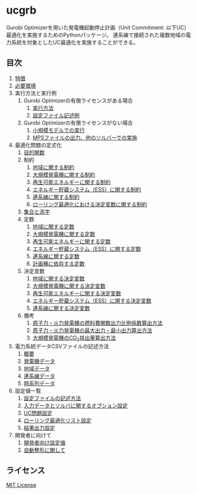 # ucgrb
Gurobi Optimizerを用いた発電機起動停止計画（Unit Commitment: 以下UC）最適化を実施するためのPythonパッケージ。
連系線で接続された複数地域の電力系統を対象としたUC最適化を実施することができる。

## 目次

1. [特徴](docs/01_feature.md)
2. [必要環境](docs/02_requirement.md)
3. 実行方法と実行例
   1. Gurobi Optimizerの有償ライセンスがある場合
      1. [実行方法](docs/03_01_run_with_licence/01_run.md)
      2. [設定ファイル記述例](docs/03_01_run_with_licence/02_example.md)
   2. Gurobi Optimizerの有償ライセンスがない場合
      1. [小規模モデルでの実行](docs/03_02_run_without_licence/01_run.md)
      2. [MPSファイルの出力、他のソルバーでの実施](docs/03_02_run_without_licence/02_mps.md)
4. 最適化問題の定式化
   1. [目的関数](docs/04_formulation/01_objective_function.md)
   2. 制約
      1. [地域に関する制約](docs/04_formulation/02_constraint/01_area.md)
      2. [大規模発電機に関する制約](docs/04_formulation/02_constraint/02_generation.md)
      3. [再生可能エネルギーに関する制約](docs/04_formulation/02_constraint/03_re.md)
      4. [エネルギー貯蔵システム（ESS）に関する制約](docs/04_formulation/02_constraint/04_ess.md)
      5. [連系線に関する制約](docs/04_formulation/02_constraint/05_tie.md)
      6. [ローリング最適化における決定変数に関する制約](docs/04_formulation/02_constraint/06_inheritance.md)
   3. [集合と添字](docs/04_formulation/03_set_and_index.md)
   4. 定数
      1. [地域に関する定数](docs/04_formulation/04_parameter/01_area.md)
      2. [大規模発電機に関する定数](docs/04_formulation/04_parameter/02_generator.md)
      3. [再生可能エネルギーに関する定数](docs/04_formulation/04_parameter/03_re.md)
      4. [エネルギー貯蔵システム（ESS）に関する定数](docs/04_formulation/04_parameter/04_ess.md)
      5. [連系線に関する定数](docs/04_formulation/04_parameter/05_tie.md)
      6. [計画種に依存する定数](docs/04_formulation/04_parameter/06_depend_on_scheduling_kind.md)
   5. 決定変数
      1. [地域に関する決定変数](docs/04_formulation/05_variable/01_area.md)
      2. [大規模発電機に関する決定変数](docs/04_formulation/05_variable/02_geneation.md)
      3. [再生可能エネルギーに関する決定変数](docs/04_formulation/05_variable/03_re.md)
      4. [エネルギー貯蔵システム（ESS）に関する決定変数](docs/04_formulation/05_variable/04_ess.md)
      5. [連系線に関する決定変数](docs/04_formulation/05_variable/05_tie.md)
   6. 備考
      1. [原子力・火力発電機の燃料費関数出力比例係数算出方法](docs/04_formulation/06_appendix/01_fuel_cost.md)
      2. [原子力・火力発電機の最大出力・最小出力算出方法](docs/04_formulation/06_appendix/02_max_min_output.md)
      3. [大規模発電機のCO<sub>2</sub>排出量算出方法](docs/04_formulation/06_appendix/03_emission.md)
5. 電力系統データCSVファイルの記述方法
   1. [概要](docs/05_csvfile/01_about.md)
   2. [発電機データ](docs/05_csvfile/02_generation.md)
   3. [地域データ](docs/05_csvfile/03_area.md)
   4. [連系線データ](docs/05_csvfile/04_tie.md)
   5. [時系列データ](docs/05_csvfile/05_timeline.md)
6. 設定値一覧
   1. [設定ファイルの記述方法](docs/06_config/01_how_to_write.md)
   2. [入力データとソルバに関するオプション設定](docs/06_config/02_input_data_and_solver.md)
   3. [UC問題設定](docs/06_config/03_unit_commitment.md)
   4. [ローリング最適化リスト設定](docs/06_config/04_rolling_optimization_list.md)
   5. [結果出力設定](docs/06_config/05_result_output.md)
7. 開発者に向けて
   1. [開発者向け設定値](docs/07_for_developer/01_config_setting.md)
   2. [自動整形に関して](docs/07_for_developer/02_formatter.md)



## ライセンス

[MIT License](LICENSE)
